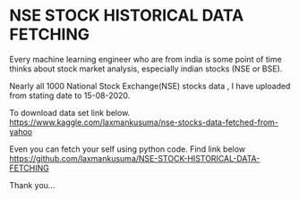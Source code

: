 # NSE STOCK HISTORICAL DATA FETCHING

Every machine learning engineer who are from india is some point of time thinks about stock market analysis, especially indian stocks (NSE or BSE).

Nearly all 1000 National Stock Exchange(NSE) stocks data , I have uploaded from stating date to 15-08-2020.

To download data set link below.
https://www.kaggle.com/laxmankusuma/nse-stocks-data-fetched-from-yahoo

Even you can fetch your self using python code.
Find link below
https://github.com/laxmankusuma/NSE-STOCK-HISTORICAL-DATA-FETCHING

Thank you…
